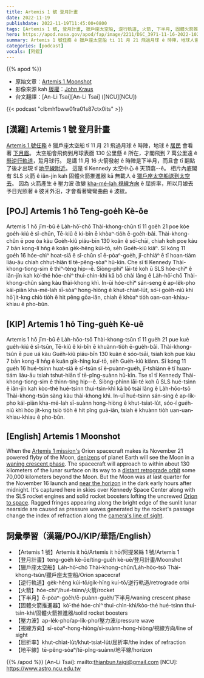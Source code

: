 ```yaml
---
title: Artemis 1 號 登月計畫
date: 2022-11-19
publishdate: 2022-11-19T11:45:00+0800
tags: [Artemis 1 號, 登月計畫, 獵戶座太空船, 逆行軌道, 火箭, 下半月, 固體火箭推進器, 壓力波, 視線方向, 屈折率, 月球, 地平線]
hero: https://apod.nasa.gov/apod/fap/image/2211/DSC_3971-11-16-2022-1024o.jpg
summary: Artemis 1 號任務 ê 獵戶座太空船 tī 11 月 21 飛過月球 ê 時陣，地球人會看著下月眉。
categories: [podcast]
vocals: [阿錕]
---
```


{{% apod %}}

- 原始文章：[Artemis 1 Moonshot](https://apod.nasa.gov/apod/ap221119.html)
- 影像來源 kah [版權][copyright]：[John Kraus](https://www.johnkrausphotos.com/)
- 台文翻譯：[An-Li Tsai][An-Li Tsai] ([NCU][NCU])

{{< podcast "clbmh1bww01ra01s87ctx0its" >}}

## [漢羅] Artemis 1 號 登月計畫
[Artemis 1 號任務][Artemis 1 mission's]  ê 獵戶座太空船 tī 11 月 21 飛過月球 ê 時陣，地球 ê [居民][denizens] 會看著 [下月眉][waning crescent phase]。
太空船會飛倚到月球表面 130 公里懸 ê 所在，才閣飛到 7 萬公里遠 ê [懸逆行軌道][distant retrograde orbit]，踅月球行。
是講 11 月 16 火箭發射 ê 時陣是下半月，而且會 tī 翻點了後才出現 tī [地平線附近][near the horizon]。
這是 tī Kennedy 太空中心 ê 天頂翕--ê。
相片內底閣有 SLS 火箭 ê iăn-jín kah 固體火箭推進器 kā 無載人 ê [獵戶座太空船送到太空去][Orion to space t]。
因為 火箭產生 ê 壓力波 改變 [kha-mé-lah 視線方向][camera's line of sight t] ê 屈折率，所以月娘去予日光照著 ê 彼爿外沿，才會看著彎彎曲曲 ê 波紋。


## [POJ] Artemis 1 hō Teng-goe̍h Kè-ōe
Artemis 1 hō jīm-bū ê La̍h-hō͘-chō Thài-khong-chûn tī 11 goe̍h 21 poe kòe goe̍h-kiú ê sî-chūn, Tē-kiû ê ki-bîn ē khòaⁿ-tio̍h ē-goe̍h-bâi.
Thài-khong-chûn ē poe óa kàu Goe̍h-kiû piáu-bīn 130 koân ê só͘-chāi, chiah koh poe kàu 7 bān kong-lí hn̄g ê koân ge̍k-hêng kúi-tō, se̍h Goe̍h-kiû kiâⁿ.
Sī kóng 11 goe̍h 16 hóe-chìⁿ hoat-siā ê sî-chūn sī ē-pòaⁿ-goe̍h, jî-chhiáⁿ ē tī hoan-tiám liáu-āu chiah chhut-hiān tī tē-pêng-sòaⁿ hū-kīn.
Che sī tī Kennedy Thài-khong-tiong-sim ê thiⁿ-téng hip--ê.
Siòng-phìⁿ lāi-té koh ū SLS hóe-chìⁿ ê iăn-jín kah kò͘-thé hóe-chìⁿ thui-chìn-khì kā bô chài lâng ê La̍h-hō͘-chō Thài-khong-chûn sàng kàu thài-khong khì.
In-ūi hóe-chìⁿ sán-seng ê ap-le̍k-pho kái-piàn kha-mé-lah sī-sòaⁿ hong-hiòng ê khut-chiat-lu̍t, só͘-í goe̍h-niû khì hō͘ ji̍t-kng chiò tio̍h ê hit pêng gōa-iân, chiah ē khòaⁿ tio̍h oan-oan-khiau-khiau ê pho-bûn.




## [KIP] Artemis 1 hō Ting-gue̍h Kè-uē
Artemis 1 hō jīm-bū ê La̍h-hōo-tsō Thài-khong-tsûn tī 11 gue̍h 21 pue kuè gue̍h-kiú ê sî-tsūn, Tē-kiû ê ki-bîn ē khuànn-tio̍h ē-gue̍h-bâi.
Thài-khong-tsûn ē pue uá kàu Gue̍h-kiû piáu-bīn 130 kuân ê sóo-tsāi, tsiah koh pue kàu 7 bān kong-lí hn̄g ê kuân gi̍k-hîng kuí-tō, se̍h Gue̍h-kiû kiânn.
Sī kóng 11 gue̍h 16 hué-tsìnn huat-siā ê sî-tsūn sī ē-puànn-gue̍h, jî-tshiánn ē tī huan-tiám liáu-āu tsiah tshut-hiān tī tē-pîng-suànn hū-kīn.
Tse sī tī Kennedy Thài-khong-tiong-sim ê thinn-tíng hip--ê.
Siòng-phìnn lāi-té koh ū SLS hué-tsìnn ê iăn-jín kah kòo-thé hué-tsìnn thui-tsìn-khì kā bô tsài lâng ê La̍h-hōo-tsō Thài-khong-tsûn sàng kàu thài-khong khì.
In-uī hué-tsìnn sán-sing ê ap-li̍k-pho kái-piàn kha-mé-lah sī-suànn hong-hiòng ê khut-tsiat-lu̍t, sóo-í gue̍h-niû khì hōo ji̍t-kng tsiò tio̍h ê hit pîng guā-iân, tsiah ē khuànn tio̍h uan-uan-khiau-khiau ê pho-bûn.

## [English] Artemis 1 Moonshot

When the [Artemis 1 mission's][Artemis 1 mission's] Orion spacecraft makes its November 21 powered flyby of the Moon, [denizens][denizens] of planet Earth will see the Moon in a [waning crescent phase][waning crescent phase].
The spacecraft will approach to within about 130 kilometers of the lunar surface on its way to a [distant retrograde orbit][distant retrograde orbit] some 70,000 kilometers beyond the Moon.
But the Moon was at last quarter for the November 16 launch and [near the horizon][near the horizon] in the dark early hours after midnight.
It's captured here in skies over Kennedy Space Center along with the SLS rocket engines and solid rocket boosters lofting the uncrewed [Orion to space][Orion to space e].
Ragged fringes appearing along the bright edge of the sunlit lunar nearside are caused as pressure waves generated by the rocket's passage change the index of refraction along the [camera's line of sight][camera's line of sight e].

## 詞彙學習（漢羅/POJ/KIP/華語/English）

- 【Artemis 1 號】Artemis it hō/Artemis it hō/阿提米絲 1 號/Artemis 1
- 【登月計畫】teng-goe̍h kè-ōe/ting-gue̍h kè-uē/登月計畫/Moonshot
- 【獵戶座太空船】La̍h-hō͘-chō Thài-khong-chûn/La̍h-hōo-tsō Thài-khong-tsûn/獵戶座太空船/Orion spacecraf
- 【逆行軌道】ge̍k-hêng kúi-tō/gi̍k-hîng kuí-tō/逆行軌道/retrograde orbi
- 【火箭】hóe-chìⁿ/hué-tsìnn/火箭/rocket
- 【下半月】ē-pòaⁿ-goe̍h/ē-puànn-gue̍h/下半月/waning crescent phase
- 【固體火箭推進器】kò͘-thé hóe-chìⁿ thui-chìn-khì/kòo-thé hué-tsìnn thui-tsìn-khì/固體火箭推進器/solid rocket boosters
- 【壓力波】ap-le̍k-pho/ap-li̍k-pho/壓力波/pressure wave
- 【視線方向】sī-sòaⁿ-hong-hiòng/sī-suànn-hong-hiòng/視線方向/line of sight
- 【屈折率】khut-chiat-lu̍t/khut-tsiat-lu̍t/屈折率/the index of refraction
- 【地平線】tē-pêng-sòaⁿ/tē-pîng-suànn/地平線/horizon


{{% /apod %}}
[An-Li Tsai]: mailto:thianbun.taigi@gmail.com
[NCU]: https://www.astro.ncu.edu.tw

[copyright]: https://apod.nasa.gov/apod/fap/lib/about_apod.html#srapply
[License]: https://creativecommons.org/licenses/by/2.0/

[Artemis 1 mission's]:https://www.nasa.gov/artemis-1
[denizens]:https://apod.nasa.gov/apod/ap190815.html
[waning crescent phase]:https://svs.gsfc.nasa.gov/4955
[distant retrograde orbit]:https://www.nasa.gov/feature/orion-will-go-the-distance-in-retrograde-orbit-during-artemis-i
[near the horizon]:https://www.nasa.gov/image-feature/moonlit-launch-preparations-at-nasa-s-kennedy-space-center
[Orion to space e]:https://apod.nasa.gov/apod/ap221117.html
[Orion to space t]:https://apod.tw/daily/20221117/
[camera's line of sight e]:https://apod.nasa.gov/apod/ap221014.html
[camera's line of sight t]:https://apod.tw/daily/20221014/
